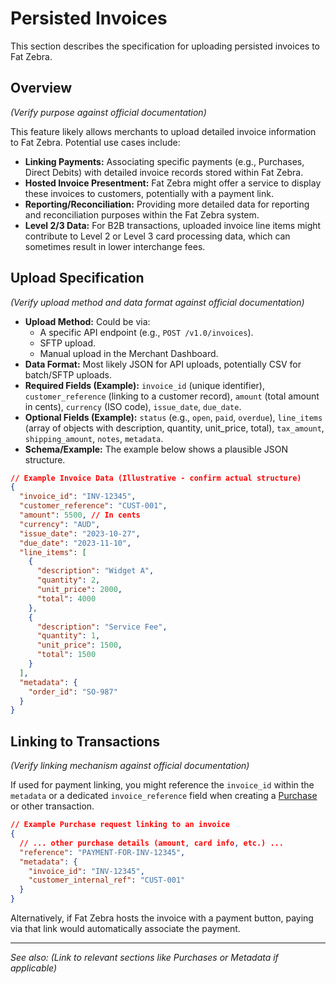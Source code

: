 # Persisted Invoices

This section describes the specification for uploading persisted invoices to Fat Zebra.

## Overview

_(Verify purpose against official documentation)_

This feature likely allows merchants to upload detailed invoice information to Fat Zebra. Potential use cases include:

- **Linking Payments:** Associating specific payments (e.g., Purchases, Direct Debits) with detailed invoice records stored within Fat Zebra.
- **Hosted Invoice Presentment:** Fat Zebra might offer a service to display these invoices to customers, potentially with a payment link.
- **Reporting/Reconciliation:** Providing more detailed data for reporting and reconciliation purposes within the Fat Zebra system.
- **Level 2/3 Data:** For B2B transactions, uploaded invoice line items might contribute to Level 2 or Level 3 card processing data, which can sometimes result in lower interchange fees.

## Upload Specification

_(Verify upload method and data format against official documentation)_

- **Upload Method:** Could be via:
  - A specific API endpoint (e.g., `POST /v1.0/invoices`).
  - SFTP upload.
  - Manual upload in the Merchant Dashboard.
- **Data Format:** Most likely JSON for API uploads, potentially CSV for batch/SFTP uploads.
- **Required Fields (Example):** `invoice_id` (unique identifier), `customer_reference` (linking to a customer record), `amount` (total amount in cents), `currency` (ISO code), `issue_date`, `due_date`.
- **Optional Fields (Example):** `status` (e.g., `open`, `paid`, `overdue`), `line_items` (array of objects with description, quantity, unit_price, total), `tax_amount`, `shipping_amount`, `notes`, `metadata`.
- **Schema/Example:** The example below shows a plausible JSON structure.

```json
// Example Invoice Data (Illustrative - confirm actual structure)
{
  "invoice_id": "INV-12345",
  "customer_reference": "CUST-001",
  "amount": 5500, // In cents
  "currency": "AUD",
  "issue_date": "2023-10-27",
  "due_date": "2023-11-10",
  "line_items": [
    {
      "description": "Widget A",
      "quantity": 2,
      "unit_price": 2000,
      "total": 4000
    },
    {
      "description": "Service Fee",
      "quantity": 1,
      "unit_price": 1500,
      "total": 1500
    }
  ],
  "metadata": {
    "order_id": "SO-987"
  }
}
```

## Linking to Transactions

_(Verify linking mechanism against official documentation)_

If used for payment linking, you might reference the `invoice_id` within the `metadata` or a dedicated `invoice_reference` field when creating a [Purchase](./purchases.md) or other transaction.

```json
// Example Purchase request linking to an invoice
{
  // ... other purchase details (amount, card info, etc.) ...
  "reference": "PAYMENT-FOR-INV-12345",
  "metadata": {
    "invoice_id": "INV-12345",
    "customer_internal_ref": "CUST-001"
  }
}
```

Alternatively, if Fat Zebra hosts the invoice with a payment button, paying via that link would automatically associate the payment.

---

_See also: (Link to relevant sections like Purchases or Metadata if applicable)_
